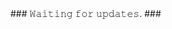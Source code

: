 <link rel="stylesheet" href="https://github.com/danrleyyk/danrleyyk/blob/main/loader.css">
### 𝚆𝚊𝚒𝚝𝚒𝚗𝚐 𝚏𝚘𝚛 𝚞𝚙𝚍𝚊𝚝𝚎𝚜. ###


<div class="loader"></div>
